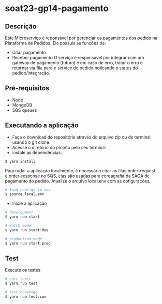 # soat23-gp14-pagamento

## Descrição
Este Microserviço é reponsável por gerenciar os pagamentos dos pedido na Plataforma de Pedidos.
Ele possuis as funções de:
- Criar pagamento
- Receber pagamento
O serviço é responsavel por integrar com um gateway de pagamento (futuro) e em caso de erro, tratar o erro e retornar via fila para o service de pedido noticando o status do pedido/integração.

## Pré-requisitos
- Node
- MongoDB
- SQS queues

## Executando a aplicação
- Faça o download do repositório através do arquivo zip ou do terminal usando o git clone
- Acesse o diretório do projeto pelo seu terminal
- Instale as dependências:
```bash
$ yarn install
```

Para rodar a aplicação localmente, é necessário criar as filas order-request e order-response no SQS, elas são usadas para coreagrafia da SAGA de pagamento do pedido. Atualize o arquivo local.env com as cofigurações.

```bash
# load configs to env
$ source local.env
```

- Inicie a aplicação
```bash
# development
$ yarn run start

# watch mode
$ yarn run start:dev

# production mode
$ yarn run start:prod
```

## Test
Execute os testes:
```bash
# unit tests
$ yarn run test

# test coverage
$ yarn run test:cov
```